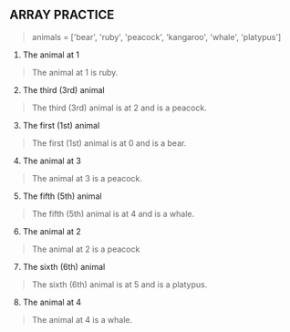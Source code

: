 ## ARRAY PRACTICE

> animals = ['bear', 'ruby', 'peacock', 'kangaroo', 'whale', 'platypus']

1.  The animal at 1
> The animal at 1 is ruby.

2.  The third (3rd) animal
> The third (3rd) animal is at 2 and is a peacock.

3.  The first (1st) animal
> The first (1st) animal is at 0 and is a bear.

4.  The animal at 3
> The animal at 3 is a peacock.

5.  The fifth (5th) animal
> The fifth (5th) animal is at 4 and is a whale.

6.  The animal at 2
> The animal at 2 is a peacock

7.  The sixth (6th) animal
> The sixth (6th) animal is at 5 and is a platypus.

8.  The animal at 4
> The animal at 4 is a whale.

